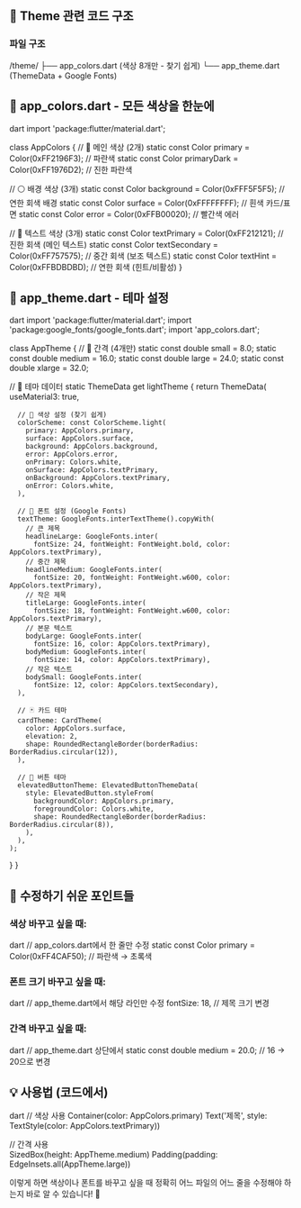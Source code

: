 ## 📁 Theme 관련 코드 구조
### **파일 구조**
/theme/
  ├── app_colors.dart (색상 8개만 - 찾기 쉽게)
  └── app_theme.dart (ThemeData + Google Fonts)


## 🎨 app_colors.dart - 모든 색상을 한눈에

dart
import 'package:flutter/material.dart';

class AppColors {
  // 🔵 메인 색상 (2개)
  static const Color primary = Color(0xFF2196F3);      // 파란색
  static const Color primaryDark = Color(0xFF1976D2);  // 진한 파란색
  
  // ⚪ 배경 색상 (3개)
  static const Color background = Color(0xFFF5F5F5);   // 연한 회색 배경
  static const Color surface = Color(0xFFFFFFFF);      // 흰색 카드/표면
  static const Color error = Color(0xFFB00020);        // 빨간색 에러
  
  // 📝 텍스트 색상 (3개)
  static const Color textPrimary = Color(0xFF212121);   // 진한 회색 (메인 텍스트)
  static const Color textSecondary = Color(0xFF757575); // 중간 회색 (보조 텍스트)
  static const Color textHint = Color(0xFFBDBDBD);      // 연한 회색 (힌트/비활성)
}


## 🎯 app_theme.dart - 테마 설정

dart
import 'package:flutter/material.dart';
import 'package:google_fonts/google_fonts.dart';
import 'app_colors.dart';

class AppTheme {
  // 📏 간격 (4개만)
  static const double small = 8.0;
  static const double medium = 16.0;
  static const double large = 24.0;
  static const double xlarge = 32.0;
  
  // 📱 테마 데이터
  static ThemeData get lightTheme {
    return ThemeData(
      useMaterial3: true,
      
      // 🎨 색상 설정 (찾기 쉽게)
      colorScheme: const ColorScheme.light(
        primary: AppColors.primary,
        surface: AppColors.surface,
        background: AppColors.background,
        error: AppColors.error,
        onPrimary: Colors.white,
        onSurface: AppColors.textPrimary,
        onBackground: AppColors.textPrimary,
        onError: Colors.white,
      ),
      
      // 📝 폰트 설정 (Google Fonts)
      textTheme: GoogleFonts.interTextTheme().copyWith(
        // 큰 제목
        headlineLarge: GoogleFonts.inter(
          fontSize: 24, fontWeight: FontWeight.bold, color: AppColors.textPrimary),
        // 중간 제목  
        headlineMedium: GoogleFonts.inter(
          fontSize: 20, fontWeight: FontWeight.w600, color: AppColors.textPrimary),
        // 작은 제목
        titleLarge: GoogleFonts.inter(
          fontSize: 18, fontWeight: FontWeight.w600, color: AppColors.textPrimary),
        // 본문 텍스트
        bodyLarge: GoogleFonts.inter(
          fontSize: 16, color: AppColors.textPrimary),
        bodyMedium: GoogleFonts.inter(
          fontSize: 14, color: AppColors.textPrimary),
        // 작은 텍스트
        bodySmall: GoogleFonts.inter(
          fontSize: 12, color: AppColors.textSecondary),
      ),
      
      // 🃏 카드 테마
      cardTheme: CardTheme(
        color: AppColors.surface,
        elevation: 2,
        shape: RoundedRectangleBorder(borderRadius: BorderRadius.circular(12)),
      ),
      
      // 🔘 버튼 테마
      elevatedButtonTheme: ElevatedButtonThemeData(
        style: ElevatedButton.styleFrom(
          backgroundColor: AppColors.primary,
          foregroundColor: Colors.white,
          shape: RoundedRectangleBorder(borderRadius: BorderRadius.circular(8)),
        ),
      ),
    );
  }
}


## 🔧 수정하기 쉬운 포인트들

### **색상 바꾸고 싶을 때:**
dart
// app_colors.dart에서 한 줄만 수정
static const Color primary = Color(0xFF4CAF50); // 파란색 → 초록색


### **폰트 크기 바꾸고 싶을 때:**
dart
// app_theme.dart에서 해당 라인만 수정
fontSize: 18, // 제목 크기 변경


### **간격 바꾸고 싶을 때:**
dart
// app_theme.dart 상단에서
static const double medium = 20.0; // 16 → 20으로 변경


## 💡 사용법 (코드에서)

dart
// 색상 사용
Container(color: AppColors.primary)
Text('제목', style: TextStyle(color: AppColors.textPrimary))

// 간격 사용  
SizedBox(height: AppTheme.medium)
Padding(padding: EdgeInsets.all(AppTheme.large))


이렇게 하면 색상이나 폰트를 바꾸고 싶을 때 정확히 어느 파일의 어느 줄을 수정해야 하는지 바로 알 수 있습니다! 🎯